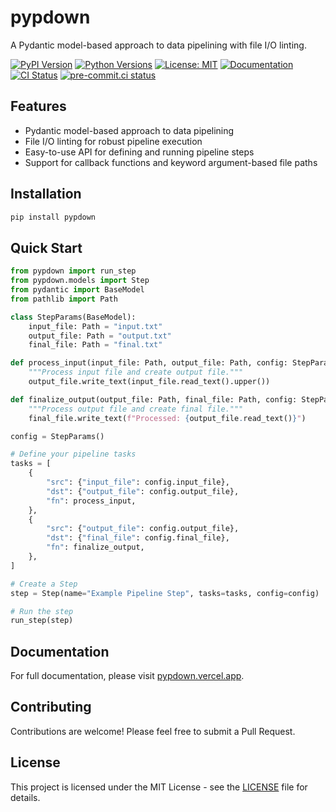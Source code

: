 # pypdown

A Pydantic model-based approach to data pipelining with file I/O linting.

[![PyPI Version](https://img.shields.io/pypi/v/pypdown)](https://pypi.org/project/pypdown/)
[![Python Versions](https://img.shields.io/pypi/pyversions/pypdown.svg)](https://pypi.org/project/pypdown/)
[![License: MIT](https://img.shields.io/badge/License-MIT-yellow.svg)](https://opensource.org/licenses/MIT)
[![Documentation](https://img.shields.io/badge/docs-pypdown.vercel.app-blue)](https://pypdown.vercel.app/)
[![CI Status](https://github.com/lmmx/pypdown/actions/workflows/ci.yml/badge.svg)](https://github.com/lmmx/pypdown/actions/workflows/ci.yml)
[![pre-commit.ci status](https://results.pre-commit.ci/badge/github/lmmx/pypdown/master.svg)](https://results.pre-commit.ci/latest/github/lmmx/pypdown/master)

## Features

- Pydantic model-based approach to data pipelining
- File I/O linting for robust pipeline execution
- Easy-to-use API for defining and running pipeline steps
- Support for callback functions and keyword argument-based file paths

## Installation

```bash
pip install pypdown
```

## Quick Start

```python
from pypdown import run_step
from pypdown.models import Step
from pydantic import BaseModel
from pathlib import Path

class StepParams(BaseModel):
    input_file: Path = "input.txt"
    output_file: Path = "output.txt"
    final_file: Path = "final.txt"

def process_input(input_file: Path, output_file: Path, config: StepParams):
    """Process input file and create output file."""
    output_file.write_text(input_file.read_text().upper())

def finalize_output(output_file: Path, final_file: Path, config: StepParams):
    """Process output file and create final file."""
    final_file.write_text(f"Processed: {output_file.read_text()}")

config = StepParams()

# Define your pipeline tasks
tasks = [
    {
        "src": {"input_file": config.input_file},
        "dst": {"output_file": config.output_file},
        "fn": process_input,
    },
    {
        "src": {"output_file": config.output_file},
        "dst": {"final_file": config.final_file},
        "fn": finalize_output,
    },
]

# Create a Step
step = Step(name="Example Pipeline Step", tasks=tasks, config=config)

# Run the step
run_step(step)
```

## Documentation

For full documentation, please visit [pypdown.vercel.app](https://pypdown.vercel.app/).

## Contributing

Contributions are welcome! Please feel free to submit a Pull Request.

## License

This project is licensed under the MIT License - see the [LICENSE](LICENSE) file for details.

